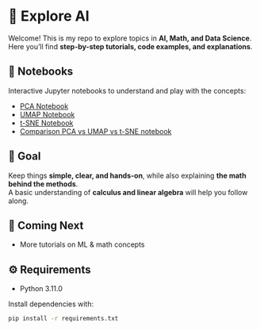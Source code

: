 # 🌱 Explore AI  

Welcome! This is my repo to explore topics in **AI, Math, and Data Science**.  
Here you’ll find **step-by-step tutorials, code examples, and explanations**.  

## 📓 Notebooks  
Interactive Jupyter notebooks to understand and play with the concepts:  
- [PCA Notebook](https://github.com/mutluhtc/exploreAI/blob/main/notebooks/PCA.ipynb)  
- [UMAP Notebook](https://github.com/mutluhtc/exploreAI/blob/main/notebooks/UMAP.ipynb)
- [t-SNE Notebook](https://github.com/mutluhtc/exploreAI/blob/main/notebooks/tSNE.ipynb)
- [Comparison PCA vs UMAP vs t-SNE notebook](https://github.com/mutluhtc/exploreAI/blob/main/notebooks/comparison_PCA_UMAP_tSNE.ipynb)

## 🎯 Goal  
Keep things **simple, clear, and hands-on**, while also explaining **the math behind the methods**.  
A basic understanding of **calculus and linear algebra** will help you follow along.

## 🚀 Coming Next  
- More tutorials on ML & math concepts  

## ⚙️ Requirements  
- Python 3.11.0  

Install dependencies with:  
```bash
pip install -r requirements.txt
